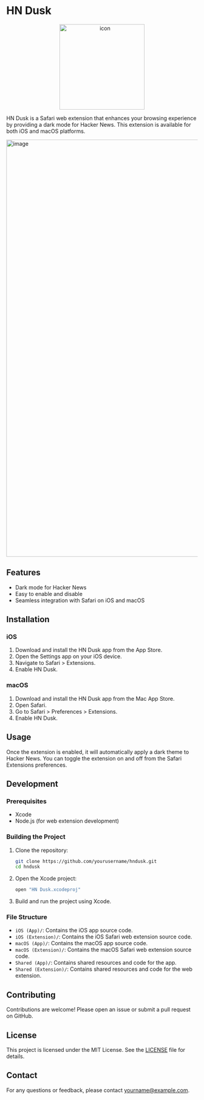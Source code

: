 # HN Dusk

<p align="center">
  <img width="224" alt="icon" src="https://github.com/user-attachments/assets/a478f0fc-3eb2-461a-a6d9-347dcdaa2630">
</p>

HN Dusk is a Safari web extension that enhances your browsing experience by providing a dark mode for Hacker News. This extension is available for both iOS and macOS platforms.

<img width="1095" alt="image" src="https://github.com/user-attachments/assets/051dabc7-ce28-464d-9aad-1c0b09564f04">

## Features

- Dark mode for Hacker News
- Easy to enable and disable
- Seamless integration with Safari on iOS and macOS

## Installation

### iOS

1. Download and install the HN Dusk app from the App Store.
2. Open the Settings app on your iOS device.
3. Navigate to Safari > Extensions.
4. Enable HN Dusk.

### macOS

1. Download and install the HN Dusk app from the Mac App Store.
2. Open Safari.
3. Go to Safari > Preferences > Extensions.
4. Enable HN Dusk.

## Usage

Once the extension is enabled, it will automatically apply a dark theme to Hacker News. You can toggle the extension on and off from the Safari Extensions preferences.

## Development

### Prerequisites

- Xcode
- Node.js (for web extension development)

### Building the Project

1. Clone the repository:
    ```sh
    git clone https://github.com/yourusername/hndusk.git
    cd hndusk
    ```

2. Open the Xcode project:
    ```sh
    open "HN Dusk.xcodeproj"
    ```

3. Build and run the project using Xcode.

### File Structure

- `iOS (App)/`: Contains the iOS app source code.
- `iOS (Extension)/`: Contains the iOS Safari web extension source code.
- `macOS (App)/`: Contains the macOS app source code.
- `macOS (Extension)/`: Contains the macOS Safari web extension source code.
- `Shared (App)/`: Contains shared resources and code for the app.
- `Shared (Extension)/`: Contains shared resources and code for the web extension.

## Contributing

Contributions are welcome! Please open an issue or submit a pull request on GitHub.

## License

This project is licensed under the MIT License. See the [LICENSE](LICENSE) file for details.

## Contact

For any questions or feedback, please contact [yourname@example.com](mailto:yourname@example.com).